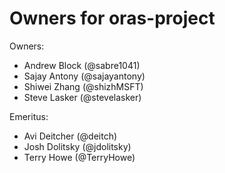 # Owners for oras-project

Owners:
  - Andrew Block (@sabre1041)
  - Sajay Antony (@sajayantony)
  - Shiwei Zhang (@shizhMSFT)
  - Steve Lasker (@stevelasker)

Emeritus:
  - Avi Deitcher (@deitch)
  - Josh Dolitsky (@jdolitsky)
  - Terry Howe (@TerryHowe)

